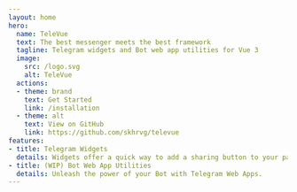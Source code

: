 ```yaml
---
layout: home
hero:
  name: TeleVue
  text: The best messenger meets the best framework
  tagline: Telegram widgets and Bot web app utilities for Vue 3
  image:
    src: /logo.svg
    alt: TeleVue
  actions:
  - theme: brand
    text: Get Started 
    link: /installation
  - theme: alt
    text: View on GitHub
    link: https://github.com/skhrvg/televue
features:
- title: Telegram Widgets
  details: Widgets offer a quick way to add a sharing button to your pages, embed posts from public channels or groups, log in with Telegram or view Telegram Discussions on your website.
- title: (WIP) Bot Web App Utilities
  details: Unleash the power of your Bot with Telegram Web Apps.
---
```

 
